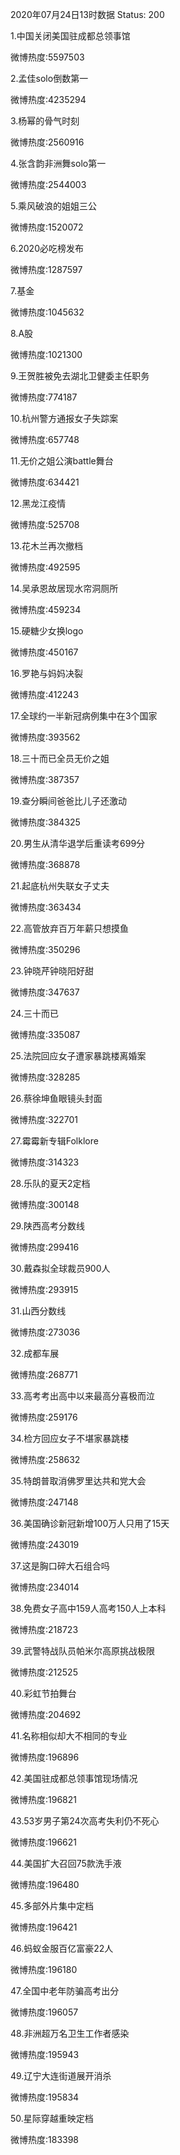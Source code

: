 2020年07月24日13时数据
Status: 200

1.中国关闭美国驻成都总领事馆

微博热度:5597503

2.孟佳solo倒数第一

微博热度:4235294

3.杨幂的骨气时刻

微博热度:2560916

4.张含韵非洲舞solo第一

微博热度:2544003

5.乘风破浪的姐姐三公

微博热度:1520072

6.2020必吃榜发布

微博热度:1287597

7.基金

微博热度:1045632

8.A股

微博热度:1021300

9.王贺胜被免去湖北卫健委主任职务

微博热度:774187

10.杭州警方通报女子失踪案

微博热度:657748

11.无价之姐公演battle舞台

微博热度:634421

12.黑龙江疫情

微博热度:525708

13.花木兰再次撤档

微博热度:492595

14.吴承恩故居现水帘洞厕所

微博热度:459234

15.硬糖少女换logo

微博热度:450167

16.罗艳与妈妈决裂

微博热度:412243

17.全球约一半新冠病例集中在3个国家

微博热度:393562

18.三十而已全员无价之姐

微博热度:387357

19.查分瞬间爸爸比儿子还激动

微博热度:384325

20.男生从清华退学后重读考699分

微博热度:368878

21.起底杭州失联女子丈夫

微博热度:363434

22.高管放弃百万年薪只想摸鱼

微博热度:350296

23.钟晓芹钟晓阳好甜

微博热度:347637

24.三十而已

微博热度:335087

25.法院回应女子遭家暴跳楼离婚案

微博热度:328285

26.蔡徐坤鱼眼镜头封面

微博热度:322701

27.霉霉新专辑Folklore

微博热度:314323

28.乐队的夏天2定档

微博热度:300148

29.陕西高考分数线

微博热度:299416

30.戴森拟全球裁员900人

微博热度:293915

31.山西分数线

微博热度:273036

32.成都车展

微博热度:268771

33.高考考出高中以来最高分喜极而泣

微博热度:259176

34.检方回应女子不堪家暴跳楼

微博热度:258632

35.特朗普取消佛罗里达共和党大会

微博热度:247148

36.美国确诊新冠新增100万人只用了15天

微博热度:243019

37.这是胸口碎大石组合吗

微博热度:234014

38.免费女子高中159人高考150人上本科

微博热度:218723

39.武警特战队员帕米尔高原挑战极限

微博热度:212525

40.彩虹节拍舞台

微博热度:204692

41.名称相似却大不相同的专业

微博热度:196896

42.美国驻成都总领事馆现场情况

微博热度:196821

43.53岁男子第24次高考失利仍不死心

微博热度:196621

44.美国扩大召回75款洗手液

微博热度:196480

45.多部外片集中定档

微博热度:196421

46.蚂蚁金服百亿富豪22人

微博热度:196180

47.全国中老年防骗高考出分

微博热度:196057

48.非洲超万名卫生工作者感染

微博热度:195943

49.辽宁大连街道展开消杀

微博热度:195834

50.星际穿越重映定档

微博热度:183398

